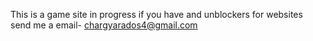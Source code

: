 This is a game site in progress if you have and unblockers for websites send me a email- chargyarados4@gmail.com
